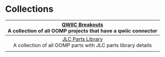 



# Collections
  

|[QWIIC Breakouts](oomlout_OOMP_collections_V2/COLLECTION/CONN/QWIIC/STAN/01/COLLECTION.md)  <br>A collection of all OOMP projects that have a qwiic connector|
| :---: |
|[JLC Parts Library](oomlout_OOMP_collections_V2/COLLECTION/PARTL/JLCC/BASIC/01/COLLECTION.md)  <br>A collection of all OOMP parts with JLC parts library details|
||
